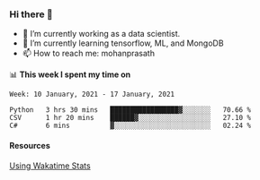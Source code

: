 ### Hi there 👋

- 🔭 I’m currently working as a data scientist.
- 🌱 I’m currently learning tensorflow, ML, and MongoDB
- 📫 How to reach me: mohanprasath

📊 **This week I spent my time on**
<!--START_SECTION:waka-->
```text
Week: 10 January, 2021 - 17 January, 2021

Python   3 hrs 30 mins   █████████████████▓░░░░░░░   70.66 % 
CSV      1 hr 20 mins    ██████▓░░░░░░░░░░░░░░░░░░   27.10 % 
C#       6 mins          ▓░░░░░░░░░░░░░░░░░░░░░░░░   02.24 % 
```
<!--END_SECTION:waka-->

#### Resources
[Using Wakatime Stats](https://github.com/marketplace/actions/waka-readme)
